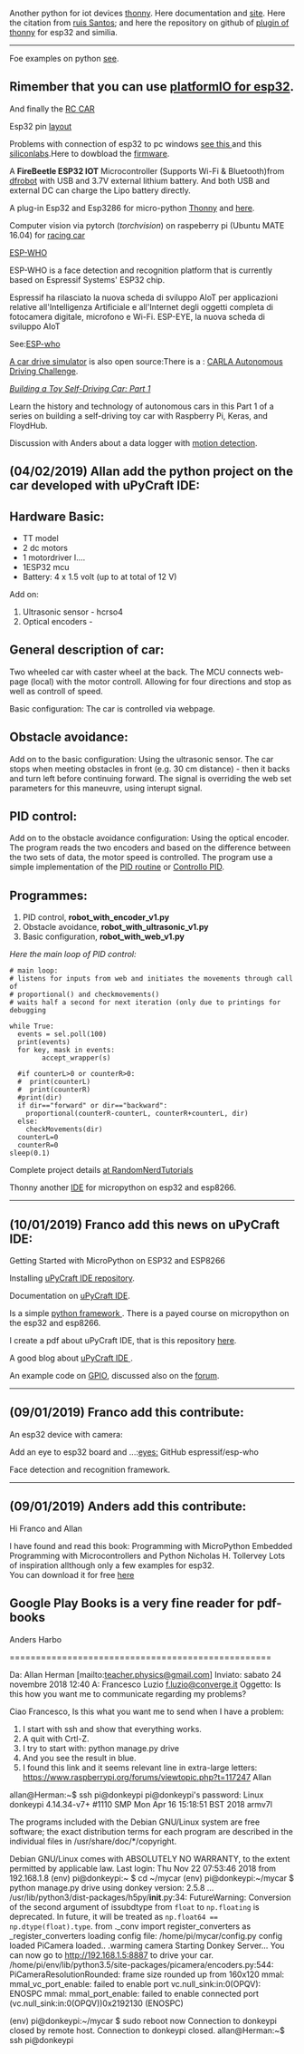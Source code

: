 
Another python for iot devices [thonny](https://realpython.com/python-thonny/). Here documentation and [site](https://thonny.org/). Here the citation from [ruis Santos](https://rntlab.com/product/micropython-programming-with-esp32-and-esp8266/); and here the repository on github of [plugin of thonny](https://github.com/thonny) for esp32 and similia.


-------------------------------------------------------------------------------------
Foe examples on python [see](https://randomnerdtutorials.com/micropython-interrupts-esp32-esp8266/).

Rimember that you can use [platformIO for esp32](https://github.com/espressif/arduino-esp32/blob/master/docs/platformio.md).
------------------------------------------------------------
And finally the [RC CAR](http://a.wiphone.io/?utm_source=DigitalOcean_Newsletter)

Esp32 pin [layout](https://www.espressif.com/sites/default/files/documentation/esp32-wroom-32_datasheet_en.pdf)

Problems with connection of esp32 to pc windows [see this ](https://randomnerdtutorials.com/esp32-troubleshooting-guide/) and this [siliconlabs](https://www.silabs.com/products/development-tools/software/usb-to-uart-bridge-vcp-drivers).Here to dowbload the [firmware](https://micropython.org/download#esp8266).

A **FireBeetle ESP32 IOT** Microcontroller (Supports Wi-Fi & Bluetooth)from [dfrobot](https://www.dfrobot.com/product-1590.html)
with USB and 3.7V external lithium battery. And both USB and external DC can charge the Lipo battery directly.

A plug-in  Esp32 and Esp3286 for micro-python [Thonny](https://github.com/thonny/thonny-esp) and [here](https://github.com/thonny/thonny/wiki/MicroPython).

Computer vision via pytorch (*torchvision*) on raspeberry pi (Ubuntu MATE 16.04) for [racing car ](https://github.com/sergionr2/RacingRobot)

[ESP-WHO](https://www.espressif.com/en/products/hardware/esp-eye/overview)

ESP-WHO is a face detection and recognition platform that is currently based on Espressif Systems' ESP32 chip.

Espressif ha rilasciato la nuova scheda di sviluppo AIoT per applicazioni relative all'Intelligenza Artificiale 
e all'Internet degli oggetti completa di fotocamera digitale, microfono e Wi-Fi. 
ESP-EYE, la nuova scheda di sviluppo AIoT 


See:[ESP-who](https://github.com/espressif/esp-who)


[A car drive simulator](http://carla.org/?ck_subscriber_id=272173535) is also open source:There is a : [CARLA Autonomous Driving Challenge](https://carlachallenge.org/).

[*Building a Toy Self-Driving Car: Part 1*](https://blog.floydhub.com/toy-self-driving-car-part-one/?utm_source=blog_subscribers&utm_medium=email&utm_campaign=2019_02_07)

Learn the history and technology of autonomous cars in this Part 1 of a series on building a self-driving toy car with Raspberry Pi, Keras, and FloydHub.

Discussion with Anders about a data logger with [motion detection](https://randomnerdtutorials.com/hack-pir-motion-sensor-esp8266-hlk-pm03/).


(04/02/2019) Allan  add  the python  project on the car developed with uPyCraft IDE:
---------------------------------------------


Hardware Basic:
-----------------
* TT model
* 2 dc motors
* 1 motordriver l....
* 1ESP32 mcu
* Battery: 4 x 1.5 volt (up to at total of 12 V)

Add on:
1. Ultrasonic sensor - hcrso4
2. Optical encoders - 

General description of car:
--------------------------
Two wheeled car with caster wheel at the back.
The MCU connects web-page (local) with the motor controll. 
Allowing for four directions and stop as well as controll of speed.

Basic configuration:
The car is controlled via webpage. 

Obstacle avoidance:
-------------------
Add on to the basic configuration: Using the ultrasonic sensor. 
The car stops when meeting obstacles in front (e.g. 30 cm distance) - then 
it backs and turn left before continuing forward. The signal is 
overriding the web set parameters for this maneuvre, using interupt signal.

PID control:
------------
Add on to the obstacle avoidance configuration: Using the optical encoder. 
The program reads the two encoders and based on the difference between 
the two sets of data, the motor speed is controlled. 
The program use a simple implementation of the [PID routine](https://en.wikipedia.org/wiki/PID_controller) or [Controllo PID](https://it.wikipedia.org/wiki/Controllo_PID).

Programmes:
-----------
1. PID control, **robot_with_encoder_v1.py**                   
2. Obstacle avoidance, **robot_with_ultrasonic_v1.py**
3. Basic configuration, **robot_with_web_v1.py**
 
*Here the main loop of PID control:*
~~~~
# main loop:
# listens for inputs from web and initiates the movements through call of 
# proportional() and checkmovements()
# waits half a second for next iteration (only due to printings for debugging

while True:
  events = sel.poll(100)
  print(events)
  for key, mask in events:
        accept_wrapper(s)
  
  #if counterL>0 or counterR>0:
  #  print(counterL)
  #  print(counterR)
  #print(dir)
  if dir=="forward" or dir=="backward":
    proportional(counterR-counterL, counterR+counterL, dir)
  else:
    checkMovements(dir)  
  counterL=0
  counterR=0
sleep(0.1)
~~~~

Complete project details [at RandomNerdTutorials](https://RandomNerdTutorials.com)

Thonny another [IDE](https://thonny.org/) for micropython on esp32 and esp8266.

----------------------------------------------------------

(10/01/2019) Franco add  this news on uPyCraft IDE:
---------------------------------------------


Getting Started with MicroPython on ESP32 and ESP8266

Installing [uPyCraft IDE  repository](https://github.com/DFRobot/uPyCraft).

Documentation on [uPyCraft IDE](http://docs.dfrobot.com/upycraft/).

Is a simple  [python framework ](https://randomnerdtutorials.com/getting-started-micropython-esp32-esp8266/).
There is a payed course on micropython on the esp32 and esp8266.

I create a pdf about uPyCraft IDE, that is this repository [here](https://github.com/scarimp/allan_donkey_car/blob/master/uPyCraft%20IDE_MicroPython%20on%20ESP32%20and%20ESP8266.pdf).

A good blog about [uPyCraft IDE ](https://techtutorialsx.com/2017/07/20/esp32-micropython-getting-started-with-the-upycraft-ide/).

An example code on [GPIO](https://randomnerdtutorials.com/micropython-gpios-esp32-esp8266/), discussed also on the [forum](https://www.dfrobot.com/forum/viewtopic.php?f=20&t=16123).


----------------------------------------------------------------------------------------------------------
(09/01/2019) Franco add  this contribute:
---------------------------------------------
An esp32 device with camera:

Add an eye to esp32 board and ...:[eyes:](https://github.com/espressif/esp-who/blob/master/docs/en/get-started/ESP-EYE_V2.0_Getting_Started_Guide.md)
GitHub espressif/esp-who

Face detection and recognition framework. 

---------------------------------------------

(09/01/2019) Anders add  this contribute:
------------------------------------------
Hi Franco and Allan

I have found and read this book: 
Programming with MicroPython Embedded Programming with Microcontrollers and Python Nicholas H. Tollervey
Lots of inspiration allthough only a few examples for esp32.  
You can download it for free [here](http://www.allitebooks.in/programming-with-micropython/)


Google Play Books is a very fine reader for pdf-books
-- 
Anders Harbo

==================================================


Da: Allan Herman [mailto:teacher.physics@gmail.com] 
Inviato: sabato 24 novembre 2018 12:40
A: Francesco Luzio <f.luzio@converge.it>
Oggetto: Is this how you want me to communicate regarding my problems?

Ciao Francesco,
Is this what you want me to send when I have a problem:
1) I start with ssh and show that everything works.
2) A quit with Crtl-Z.
3) I try to start with: python manage.py drive
4) And you see the result in blue.
5) I found this link and it seems relevant line in extra-large letters:
https://www.raspberrypi.org/forums/viewtopic.php?t=117247
Allan


allan@Herman:~$ ssh pi@donkeypi
pi@donkeypi's password: 
Linux donkeypi 4.14.34-v7+ #1110 SMP Mon Apr 16 15:18:51 BST 2018 armv7l

The programs included with the Debian GNU/Linux system are free software;
the exact distribution terms for each program are described in the
individual files in /usr/share/doc/*/copyright.

Debian GNU/Linux comes with ABSOLUTELY NO WARRANTY, to the extent
permitted by applicable law.
Last login: Thu Nov 22 07:53:46 2018 from 192.168.1.8
(env) pi@donkeypi:~ $ cd ~/mycar
(env) pi@donkeypi:~/mycar $ python manage.py drive
using donkey version: 2.5.8 ...
/usr/lib/python3/dist-packages/h5py/__init__.py:34: FutureWarning: Conversion of the second argument of issubdtype from `float` to `np.floating` is deprecated. In future, it will be treated as `np.float64 == np.dtype(float).type`.
  from ._conv import register_converters as _register_converters
loading config file: /home/pi/mycar/config.py
config loaded
PiCamera loaded.. .warming camera
Starting Donkey Server...
You can now go to http://192.168.1.5:8887 to drive your car.
/home/pi/env/lib/python3.5/site-packages/picamera/encoders.py:544: PiCameraResolutionRounded: frame size rounded up from 160x120 
mmal: mmal_vc_port_enable: failed to enable port 
vc.null_sink:in:0(OPQV): ENOSPC
mmal: mmal_port_enable: failed to enable connected port (vc.null_sink:in:0(OPQV))0x2192130 (ENOSPC)

(env) pi@donkeypi:~/mycar $ sudo reboot now
Connection to donkeypi closed by remote host.
Connection to donkeypi closed.
allan@Herman:~$ ssh pi@donkeypi
